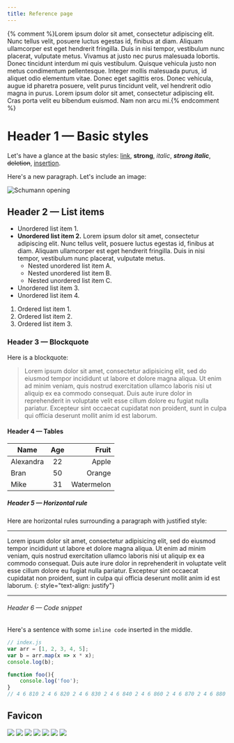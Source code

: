 ```yaml
---
title: Reference page
---
```


{% comment %}Lorem ipsum dolor sit amet, consectetur adipiscing elit. Nunc tellus velit, posuere luctus egestas id, finibus at diam. Aliquam ullamcorper est eget hendrerit fringilla. Duis in nisi tempor, vestibulum nunc placerat, vulputate metus. Vivamus at justo nec purus malesuada lobortis. Donec tincidunt interdum mi quis vestibulum. Quisque vehicula justo non metus condimentum pellentesque. Integer mollis malesuada purus, id aliquet odio elementum vitae. Donec eget sagittis eros. Donec vehicula, augue id pharetra posuere, velit purus tincidunt velit, vel hendrerit odio magna in purus. Lorem ipsum dolor sit amet, consectetur adipiscing elit. Cras porta velit eu bibendum euismod. Nam non arcu mi.{% endcomment %}

# Header 1 — Basic styles

Let's have a glance at the basic styles: [link](http://github.com/wild-flame/jekyll-simple), **strong**, *italic*, ***strong italic***, <del>deletion</del>, <ins>insertion</ins>.

Here's a new paragraph. Let's include an image:

![Schumann opening](https://fakeimg.pl/400x100/2ac3ae/feffff?font=bebas&retina=1&text=Test+Image)

## Header 2 — List items

- Unordered list item 1.
- **Unordered list item 2.** Lorem ipsum dolor sit amet, consectetur adipiscing elit. Nunc tellus velit, posuere luctus egestas id, finibus at diam. Aliquam ullamcorper est eget hendrerit fringilla. Duis in nisi tempor, vestibulum nunc placerat, vulputate metus.
    - Nested unordered list item A.
    - Nested unordered list item B.
    - Nested unordered list item C.
- Unordered list item 3.
- Unordered list item 4.

1. Ordered list item 1.
1. Ordered list item 2.
1. Ordered list item 3.

### Header 3 — Blockquote

Here is a blockquote:

> Lorem ipsum dolor sit amet, consectetur adipisicing elit, sed do eiusmod tempor incididunt ut labore et dolore magna aliqua. Ut enim ad minim veniam, quis nostrud exercitation ullamco laboris nisi ut aliquip ex ea commodo consequat. Duis aute irure dolor in reprehenderit in voluptate velit esse cillum dolore eu fugiat nulla pariatur. Excepteur sint occaecat cupidatat non proident, sunt in culpa qui officia deserunt mollit anim id est laborum.

#### Header 4 — Tables

| Name      |  Age  | Fruit      |
|-----------|:-----:|-----------:|
| Alexandra | 22    | Apple      |
| Bran      | 50    | Orange     |
| Mike      | 31    | Watermelon |

##### Header 5 — Horizontal rule

Here are horizontal rules surrounding a paragraph with justified style:

---

Lorem ipsum dolor sit amet, consectetur adipisicing elit, sed do eiusmod tempor incididunt ut labore et dolore magna aliqua. Ut enim ad minim veniam, quis nostrud exercitation ullamco laboris nisi ut aliquip ex ea commodo consequat. Duis aute irure dolor in reprehenderit in voluptate velit esse cillum dolore eu fugiat nulla pariatur. Excepteur sint occaecat cupidatat non proident, sunt in culpa qui officia deserunt mollit anim id est laborum.
{: style="text-align: justify"}

---

###### Header 6 — Code snippet

Here's a sentence with some `inline code` inserted in the middle.

```javascript
// index.js
var arr = [1, 2, 3, 4, 5];
var b = arr.map(x => x * x);
console.log(b);

function foo(){
    console.log('foo');
}
// 4 6 810 2 4 6 820 2 4 6 830 2 4 6 840 2 4 6 860 2 4 6 870 2 4 6 880 2 4 6 890

```

## Favicon

<img src="{{ '/assets/favicon/Untitled-16.png' | relative_url }}" />
<img src="{{ '/assets/favicon/Untitled.png' | relative_url }}" />
<img src="{{ '/assets/favicon/Untitled@2x.png' | relative_url }}" />
<img src="{{ '/assets/favicon/UntitledB@2x.png' | relative_url }}" />
<img src="{{ '/assets/favicon/UntitledC@2x.png' | relative_url }}" />
<img src="{{ '/assets/favicon/UntitledD@2x.png' | relative_url }}" />
<img src="{{ '/assets/favicon/UntitledD@3x.png' | relative_url }}" />
